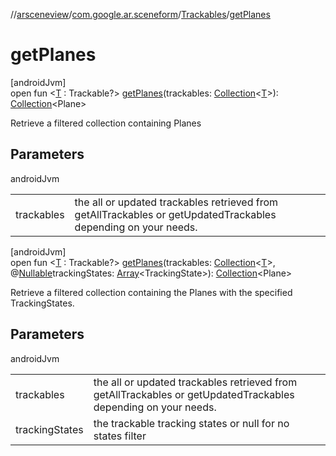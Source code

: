 //[arsceneview](../../../index.md)/[com.google.ar.sceneform](../index.md)/[Trackables](index.md)/[getPlanes](get-planes.md)

# getPlanes

[androidJvm]\
open fun &lt;[T](get-planes.md) : Trackable?&gt; [getPlanes](get-planes.md)(trackables: [Collection](https://developer.android.com/reference/kotlin/java/util/Collection.html)&lt;[T](filter-trackables.md)&gt;): [Collection](https://developer.android.com/reference/kotlin/java/util/Collection.html)&lt;Plane&gt;

Retrieve a filtered collection containing Planes

## Parameters

androidJvm

| | |
|---|---|
| trackables | the all or updated trackables retrieved from getAllTrackables or getUpdatedTrackables depending on your needs. |

[androidJvm]\
open fun &lt;[T](get-planes.md) : Trackable?&gt; [getPlanes](get-planes.md)(trackables: [Collection](https://developer.android.com/reference/kotlin/java/util/Collection.html)&lt;[T](filter-trackables.md)&gt;, @[Nullable](https://developer.android.com/reference/kotlin/androidx/annotation/Nullable.html)trackingStates: [Array](https://kotlinlang.org/api/latest/jvm/stdlib/kotlin/-array/index.html)&lt;TrackingState&gt;): [Collection](https://developer.android.com/reference/kotlin/java/util/Collection.html)&lt;Plane&gt;

Retrieve a filtered collection containing the Planes with the specified TrackingStates.

## Parameters

androidJvm

| | |
|---|---|
| trackables | the all or updated trackables retrieved from getAllTrackables or getUpdatedTrackables depending on your needs. |
| trackingStates | the trackable tracking states or null for no states filter |
